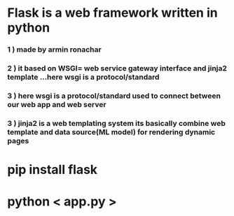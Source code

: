 # Flask is a web framework written in python
### 1 ) made by armin ronachar 
### 2 ) it based on WSGI= web service gateway interface and jinja2 template ...here wsgi is a protocol/standard
### 3 ) here wsgi is a protocol/standard used to connect between our web app and web server 
### 3 ) jinja2 is a web templating system its basically combine web template and data source(ML model) for rendering dynamic pages 


# pip install flask
# python < app.py >
